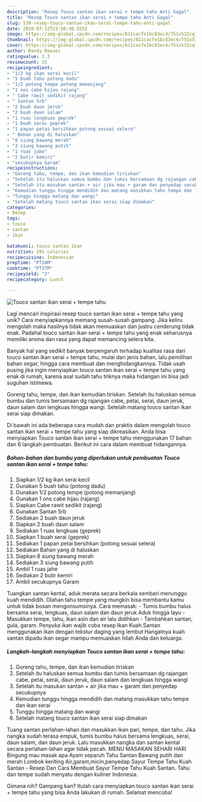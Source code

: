 ```yaml
---
description: "Resep Touco santan ikan serai + tempe tahu Anti Gagal"
title: "Resep Touco santan ikan serai + tempe tahu Anti Gagal"
slug: 539-resep-touco-santan-ikan-serai-tempe-tahu-anti-gagal
date: 2020-07-12T23:50:30.555Z
image: https://img-global.cpcdn.com/recipes/811cacfe1bc83ec4/751x532cq70/touco-santan-ikan-serai-tempe-tahu-foto-resep-utama.jpg
thumbnail: https://img-global.cpcdn.com/recipes/811cacfe1bc83ec4/751x532cq70/touco-santan-ikan-serai-tempe-tahu-foto-resep-utama.jpg
cover: https://img-global.cpcdn.com/recipes/811cacfe1bc83ec4/751x532cq70/touco-santan-ikan-serai-tempe-tahu-foto-resep-utama.jpg
author: Randy Reeves
ratingvalue: 3.3
reviewcount: 15
recipeingredient:
- "1/2 kg ikan serai kecil"
- "5 buah tahu potong dadu"
- "1/2 potong tempe potong memanjang"
- "1 ons cabe hijau rajang"
- " Cabe rawit sedikit rajang"
- " Santan 5rb"
- "2 buah daun jeruk"
- "2 buah daun salam"
- "1 ruas lengkuas geprek"
- "1 buah serai geprek"
- "1 papan petai bersihkan potong sesuai selera"
- " Bahan yang di haluskan"
- "8 siung bawang merah"
- "3 siung bawang putih"
- "1 ruas jahe"
- "2 butir kemiri"
- "secukupnya Garam"
recipeinstructions:
- "Goreng tahu, tempe, dan ikan kemudian tiriskan"
- "Setelah itu haluskan semua bumbu dan tumis bersamaan dg rajangan cabe, petai, serai, daun jeruk, daun salam dan lengkuas hingga wangi"
- "Setelah itu masukan santan + air jika mau + garam dan penyedap secukupnya"
- "Kemudian tunggu hingga mendidih dan matang masukkan tahu tempe dan ikan serai"
- "Tunggu hingga matang dan wangi"
- "Setelah matang touco santan ikan serai siap dimakan"
categories:
- Resep
tags:
- touco
- santan
- ikan

katakunci: touco santan ikan 
nutrition: 201 calories
recipecuisine: Indonesian
preptime: "PT24M"
cooktime: "PT37M"
recipeyield: "2"
recipecategory: Lunch

---
```



![Touco santan ikan serai + tempe tahu](https://img-global.cpcdn.com/recipes/811cacfe1bc83ec4/751x532cq70/touco-santan-ikan-serai-tempe-tahu-foto-resep-utama.jpg)

Lagi mencari inspirasi resep touco santan ikan serai + tempe tahu yang unik? Cara menyiapkannya memang susah-susah gampang. Jika keliru mengolah maka hasilnya tidak akan memuaskan dan justru cenderung tidak enak. Padahal touco santan ikan serai + tempe tahu yang enak seharusnya memiliki aroma dan rasa yang dapat memancing selera kita.

Banyak hal yang sedikit banyak berpengaruh terhadap kualitas rasa dari touco santan ikan serai + tempe tahu, mulai dari jenis bahan, lalu pemilihan bahan segar, hingga cara membuat dan menghidangkannya. Tidak usah pusing jika ingin menyiapkan touco santan ikan serai + tempe tahu yang enak di rumah, karena asal sudah tahu triknya maka hidangan ini bisa jadi suguhan istimewa.

Goreng tahu, tempe, dan ikan kemudian tiriskan. Setelah itu haluskan semua bumbu dan tumis bersamaan dg rajangan cabe, petai, serai, daun jeruk, daun salam dan lengkuas hingga wangi. Setelah matang touco santan ikan serai siap dimakan.


Di bawah ini ada beberapa cara mudah dan praktis dalam mengolah touco santan ikan serai + tempe tahu yang siap dikreasikan. Anda bisa menyiapkan Touco santan ikan serai + tempe tahu menggunakan 17 bahan dan 6 langkah pembuatan. Berikut ini cara dalam membuat hidangannya.

<!--inarticleads1-->

##### Bahan-bahan dan bumbu yang diperlukan untuk pembuatan Touco santan ikan serai + tempe tahu:

1. Siapkan 1/2 kg ikan serai kecil
1. Gunakan 5 buah tahu (potong dadu)
1. Gunakan 1/2 potong tempe (potong memanjang)
1. Gunakan 1 ons cabe hijau (rajang)
1. Siapkan  Cabe rawit sedikit (rajang)
1. Gunakan  Santan 5rb
1. Sediakan 2 buah daun jeruk
1. Siapkan 2 buah daun salam
1. Sediakan 1 ruas lengkuas (geprek)
1. Siapkan 1 buah serai (geprek)
1. Sediakan 1 papan petai bersihkan (potong sesuai selera)
1. Sediakan  Bahan yang di haluskan
1. Siapkan 8 siung bawang merah
1. Sediakan 3 siung bawang putih
1. Ambil 1 ruas jahe
1. Sediakan 2 butir kemiri
1. Ambil secukupnya Garam


Tuangkan santan kental, aduk merata secara berkala sembari menunggu kuah mendidih. Olahan tahu tempe yang mungkin bisa membantu kamu untuk tidak bosan mengonsumsinya. Cara memasak: - Tumis bumbu halus bersama serai, lengkuas, daun salam dan daun jeruk Aduk hingga layu - Masukkan tempe, tahu, ikan asin dan air lalu didihkan - Tambahkan santan, gula, garam. Penyuka ikan wajib coba resep Ikan Kuah Santan menggunakan ikan dengan tekstur daging yang lembut Hangatnya kuah santan dipadu ikan segar mampu memuaskan lidah Anda dan keluarga. 

<!--inarticleads2-->

##### Langkah-langkah menyiapkan Touco santan ikan serai + tempe tahu:

1. Goreng tahu, tempe, dan ikan kemudian tiriskan
1. Setelah itu haluskan semua bumbu dan tumis bersamaan dg rajangan cabe, petai, serai, daun jeruk, daun salam dan lengkuas hingga wangi
1. Setelah itu masukan santan + air jika mau + garam dan penyedap secukupnya
1. Kemudian tunggu hingga mendidih dan matang masukkan tahu tempe dan ikan serai
1. Tunggu hingga matang dan wangi
1. Setelah matang touco santan ikan serai siap dimakan


Tuang santan perlahan-lahan dan masukkan ikan pari, tempe, dan tahu. Jika nangka sudah terasa empuk, tumis bumbu halus bersama lengkuas, serai, daun salam, dan daun jeruk. Lalu masukkan nangka dan santan kental secara perlahan-lahan agar tidak pecah. MENU MASAKAN SEHARI HARI Bingung mau masak apa Ayam separuh Tahu Santan Bawang putih dan merah Lombok keriting Air,garam,micin,penyedap Sayur Tempe Tahu Kuah Santan - Resep Dan Cara Membuat Sayur Tempe Tahu Kuah Santan. Tahu dan tempe sudah menyatu dengan kuliner Indonesia. 

Gimana nih? Gampang kan? Itulah cara menyiapkan touco santan ikan serai + tempe tahu yang bisa Anda lakukan di rumah. Selamat mencoba!
